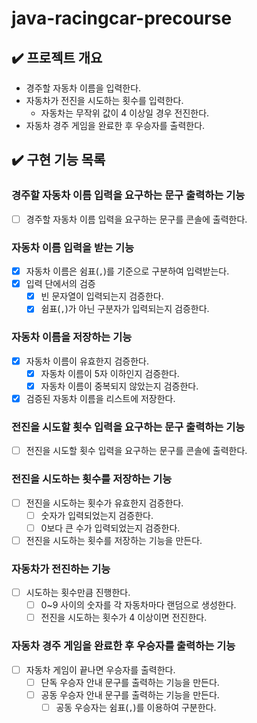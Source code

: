 # java-racingcar-precourse

## ✔️ 프로젝트 개요
- 경주할 자동차 이름을 입력한다.
- 자동차가 전진을 시도하는 횟수를 입력한다.
  - 자동차는 무작위 값이 4 이상일 경우 전진한다.
- 자동차 경주 게임을 완료한 후 우승자를 출력한다.

## ✔️ 구현 기능 목록

### 경주할 자동차 이름 입력을 요구하는 문구 출력하는 기능

- [ ] 경주할 자동차 이름 입력을 요구하는 문구를 콘솔에 출력한다.

### 자동차 이름 입력을 받는 기능

- [x] 자동차 이름은 쉼표(`,`)를 기준으로 구분하여 입력받는다.
- [x] 입력 단에서의 검증
  - [x] 빈 문자열이 입력되는지 검증한다.
  - [x] 쉼표(`,`)가 아닌 구분자가 입력되는지 검증한다.

### 자동차 이름을 저장하는 기능
- [x] 자동차 이름이 유효한지 검증한다.
  - [x] 자동차 이름이 5자 이하인지 검증한다.
  - [x] 자동차 이름이 중복되지 않았는지 검증한다.
- [x] 검증된 자동차 이름을 리스트에 저장한다.

### 전진을 시도할 횟수 입력을 요구하는 문구 출력하는 기능

- [ ] 전진을 시도할 횟수 입력을 요구하는 문구를 콘솔에 출력한다.

### 전진을 시도하는 횟수를 저장하는 기능

- [ ] 전진을 시도하는 횟수가 유효한지 검증한다.
  - [ ] 숫자가 입력되었는지 검증한다.
  - [ ] 0보다 큰 수가 입력되었는지 검증한다.
- [ ] 전진을 시도하는 횟수를 저장하는 기능을 만든다.

### 자동차가 전진하는 기능

- [ ] 시도하는 횟수만큼 진행한다. 
  - [ ] 0~9 사이의 숫자를 각 자동차마다 랜덤으로 생성한다.
  - [ ] 전진을 시도하는 횟수가 4 이상이면 전진한다.

### 자동차 경주 게임을 완료한 후 우승자를 출력하는 기능

- [ ] 자동차 게임이 끝나면 우승자를 출력한다.
  - [ ] 단독 우승자 안내 문구를 출력하는 기능을 만든다.
  - [ ] 공동 우승자 안내 문구를 출력하는 기능을 만든다.
    - [ ] 공동 우승자는 쉼표(`,`)를 이용하여 구분한다.